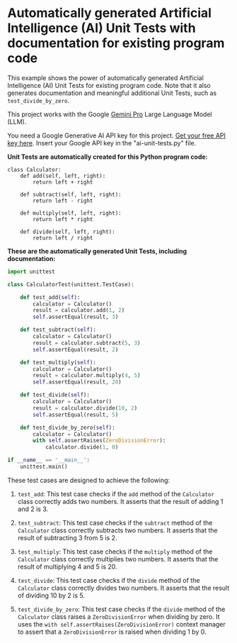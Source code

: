 # Automatically generated Artificial Intelligence (AI) Unit Tests with documentation for existing program code

This example shows the power of automatically generated Artificial Intelligence (AI) Unit Tests for existing program code. Note that it also generates documentation and meaningful additional Unit Tests, such as `test_divide_by_zero`.

This project works with the Google [Gemini Pro](https://cloud.google.com/vertex-ai/docs/generative-ai/learn/models) Large Language Model (LLM).

You need a Google Generative AI API key for this project. [Get your free API key here](https://makersuite.google.com/app/apikey). Insert your Google API key in the "ai-unit-tests.py" file.

**Unit Tests are automatically created for this Python program code:**

```
class Calculator:
    def add(self, left, right):
        return left + right

    def subtract(self, left, right):
        return left - right

    def multiply(self, left, right):
        return left * right

    def divide(self, left, right):
        return left / right
```

**These are the automatically generated Unit Tests, including documentation:**

```python
import unittest

class CalculatorTest(unittest.TestCase):

    def test_add(self):
        calculator = Calculator()
        result = calculator.add(1, 2)
        self.assertEqual(result, 3)

    def test_subtract(self):
        calculator = Calculator()
        result = calculator.subtract(5, 3)
        self.assertEqual(result, 2)

    def test_multiply(self):
        calculator = Calculator()
        result = calculator.multiply(4, 5)
        self.assertEqual(result, 20)

    def test_divide(self):
        calculator = Calculator()
        result = calculator.divide(10, 2)
        self.assertEqual(result, 5)

    def test_divide_by_zero(self):
        calculator = Calculator()
        with self.assertRaises(ZeroDivisionError):
            calculator.divide(1, 0)

if __name__ == '__main__':
    unittest.main()
```

These test cases are designed to achieve the following:

1. `test_add`: This test case checks if the `add` method of the `Calculator` class correctly adds two numbers. It asserts that the result of adding 1 and 2 is 3.

2. `test_subtract`: This test case checks if the `subtract` method of the `Calculator` class correctly subtracts two numbers. It asserts that the result of subtracting 3 from 5 is 2.

3. `test_multiply`: This test case checks if the `multiply` method of the `Calculator` class correctly multiplies two numbers. It asserts that the result of multiplying 4 and 5 is 20.

4. `test_divide`: This test case checks if the `divide` method of the `Calculator` class correctly divides two numbers. It asserts that the result of dividing 10 by 2 is 5.

5. `test_divide_by_zero`: This test case checks if the `divide` method of the `Calculator` class raises a `ZeroDivisionError` when dividing by zero. It uses the `with self.assertRaises(ZeroDivisionError)` context manager to assert that a `ZeroDivisionError` is raised when dividing 1 by 0.
